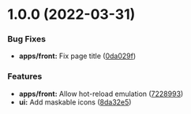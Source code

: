 # 1.0.0 (2022-03-31)


### Bug Fixes

* **apps/front:** Fix page title ([0da029f](https://github.com/roalcantara/nx-react/commit/0da029f327cd177e6fc2ad955bd0d2fc4798a6f1))


### Features

* **apps/front:** Allow hot-reload emulation ([7228993](https://github.com/roalcantara/nx-react/commit/7228993d5b6f80ac27573c189ce1c6c4967da04c))
* **ui:** Add maskable icons ([8da32e5](https://github.com/roalcantara/nx-react/commit/8da32e5528b5d45d001e44b6e3943f364f201d39))
